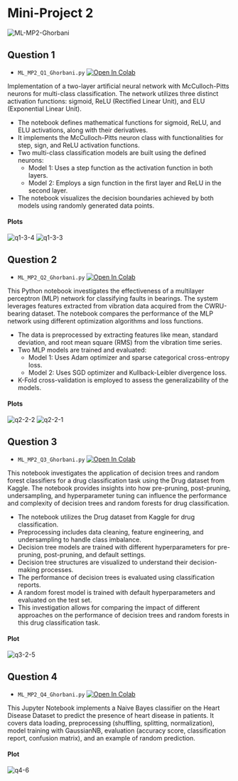 # Mini-Project 2

![ML-MP2-Ghorbani](https://github.com/mmghorbani/KNTU-ML-Course-2024/assets/162275285/73eaf7a8-2424-481e-af4d-fd9857d6024c)



## Question 1
- `ML_MP2_Q1_Ghorbani.py` [![Open In Colab](https://colab.research.google.com/assets/colab-badge.svg)](https://colab.research.google.com/drive/1W3V4FlpTqhgof4tHiL3nXUJyjlDR2ykU?usp=drive_link)

Implementation of a two-layer artificial neural network with McCulloch-Pitts neurons for multi-class classification. The network utilizes three distinct activation functions: sigmoid, ReLU (Rectified Linear Unit), and ELU (Exponential Linear Unit).

- The notebook defines mathematical functions for sigmoid, ReLU, and ELU activations, along with their derivatives.
- It implements the McCulloch-Pitts neuron class with functionalities for step, sign, and ReLU activation functions.
- Two multi-class classification models are built using the defined neurons:
  - Model 1: Uses a step function as the activation function in both layers.
  - Model 2: Employs a sign function in the first layer and ReLU in the second layer.
- The notebook visualizes the decision boundaries achieved by both models using randomly generated data points.

#### Plots
![q1-3-4](https://github.com/mmghorbani/KNTU-ML-Course-2024/assets/162275285/f9ca6cc1-0f8b-4765-8d6b-a25dc9993622)
![q1-3-3](https://github.com/mmghorbani/KNTU-ML-Course-2024/assets/162275285/3bdbad1f-b6ba-4c04-9618-61f59a048215)


## Question 2
- `ML_MP2_Q2_Ghorbani.py` [![Open In Colab](https://colab.research.google.com/assets/colab-badge.svg)](https://colab.research.google.com/drive/1sBepl3-NRet544HM2toOAl3yAZi1rJ5c?usp=drive_link)

This Python notebook investigates the effectiveness of a multilayer perceptron (MLP) network for classifying faults in bearings. The system leverages features extracted from vibration data acquired from the CWRU-bearing dataset. The notebook compares the performance of the MLP network using different optimization algorithms and loss functions.

- The data is preprocessed by extracting features like mean, standard deviation, and root mean square (RMS) from the vibration time series.
- Two MLP models are trained and evaluated:
  - Model 1: Uses Adam optimizer and sparse categorical cross-entropy loss.
  - Model 2: Uses SGD optimizer and Kullback-Leibler divergence loss.
- K-Fold cross-validation is employed to assess the generalizability of the models.

#### Plots
![q2-2-2](https://github.com/mmghorbani/KNTU-ML-Course-2024/assets/162275285/0e742886-22d1-4cfd-a3ff-1cb3e30f0a7f)
![q2-2-1](https://github.com/mmghorbani/KNTU-ML-Course-2024/assets/162275285/1a007056-126b-4235-84dc-fe6b43132576)

## Question 3
- `ML_MP2_Q3_Ghorbani.py` [![Open In Colab](https://colab.research.google.com/assets/colab-badge.svg)](https://colab.research.google.com/drive/1ATP2DiY-0AwiAb0O7BaQXRfB7jmCTZv4?usp=drive_link)

This notebook investigates the application of decision trees and random forest classifiers for a drug classification task using the Drug dataset from Kaggle. The notebook provides insights into how pre-pruning, post-pruning, undersampling, and hyperparameter tuning can influence the performance and complexity of decision trees and random forests for drug classification.

- The notebook utilizes the Drug dataset from Kaggle for drug classification.
- Preprocessing includes data cleaning, feature engineering, and undersampling to handle class imbalance.
- Decision tree models are trained with different hyperparameters for pre-pruning, post-pruning, and default settings.
- Decision tree structures are visualized to understand their decision-making processes.
- The performance of decision trees is evaluated using classification reports.
- A random forest model is trained with default hyperparameters and evaluated on the test set.
- This investigation allows for comparing the impact of different approaches on the performance of decision trees and random forests in this drug classification task.

#### Plot
![q3-2-5](https://github.com/mmghorbani/KNTU-ML-Course-2024/assets/162275285/b8f4cfa8-887f-45e4-ab14-16c61316e3b2)

## Question 4
- `ML_MP2_Q4_Ghorbani.py` [![Open In Colab](https://colab.research.google.com/assets/colab-badge.svg)](https://colab.research.google.com/drive/1b_exw6kJZ943Tmcta3FEmUbO29lLrAYd?usp=drive_link)

This Jupyter Notebook implements a Naive Bayes classifier on the Heart Disease Dataset to predict the presence of heart disease in patients. It covers data loading, preprocessing (shuffling, splitting, normalization), model training with GaussianNB, evaluation (accuracy score, classification report, confusion matrix), and an example of random prediction.

#### Plot
![q4-6](https://github.com/mmghorbani/KNTU-ML-Course-2024/assets/162275285/03c944a5-d425-451a-b60d-680754e0307d)
